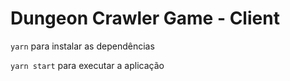 # Dungeon Crawler Game - Client

`yarn` para instalar as dependências

`yarn start` para executar a aplicação
